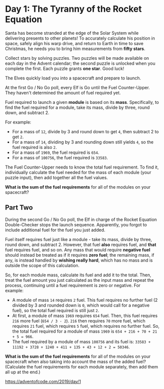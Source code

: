 # Day 1: The Tyranny of the Rocket Equation

Santa has become stranded at the edge of the Solar System while delivering presents to other planets! To accurately calculate his position in space, safely align his warp drive, and return to Earth in time to save Christmas, he needs you to bring him measurements from **fifty stars**.

Collect stars by solving puzzles. Two puzzles will be made available on each day in the Advent calendar; the second puzzle is unlocked when you complete the first. Each puzzle grants **one star**. Good luck!

The Elves quickly load you into a spacecraft and prepare to launch.

At the first Go / No Go poll, every Elf is Go until the Fuel Counter-Upper. They haven't determined the amount of fuel required yet.

Fuel required to launch a given **module** is based on its **mass**. Specifically, to find the fuel required for a module, take its mass, divide by three, round down, and subtract 2.

For example:

* For a mass of `12`, divide by 3 and round down to get `4`, then subtract 2 to get `2`.
* For a mass of `14`, dividing by 3 and rounding down still yields `4`, so the fuel required is also `2`.
* For a mass of `1969`, the fuel required is `654`.
* For a mass of `100756`, the fuel required is `33583`.

The Fuel Counter-Upper needs to know the total fuel requirement. To find it, individually calculate the fuel needed for the mass of each module (your puzzle input), then add together all the fuel values.

**What is the sum of the fuel requirements** for all of the modules on your spacecraft?

## Part Two

During the second Go / No Go poll, the Elf in charge of the Rocket Equation Double-Checker stops the launch sequence. Apparently, you forgot to include additional fuel for the fuel you just added.

Fuel itself requires fuel just like a module - take its mass, divide by three, round down, and subtract 2. However, that fuel **also** requires fuel, and **that** fuel requires fuel, and so on. Any mass that would require **negative fuel** should instead be treated as if it requires **zero fuel**; the remaining mass, if any, is instead handled by **wishing really hard**, which has no mass and is outside the scope of this calculation.

So, for each module mass, calculate its fuel and add it to the total. Then, treat the fuel amount you just calculated as the input mass and repeat the process, continuing until a fuel requirement is zero or negative. For example:

* A module of mass `14` requires `2` fuel. This fuel requires no further fuel (2 divided by 3 and rounded down is `0`, which would call for a negative fuel), so the total fuel required is still just `2`.
* At first, a module of mass `1969` requires `654` fuel. Then, this fuel requires `216` more fuel (`654 / 3 - 2`). `216` then requires `70` more fuel, which requires `21` fuel, which requires `5` fuel, which requires no further fuel. So, the total fuel required for a module of mass `1969` is `654 + 216 + 70 + 21 + 5 = 966`.
* The fuel required by a module of mass `100756` and its fuel is: `33583 + 11192 + 3728 + 1240 + 411 + 135 + 43 + 12 + 2 = 50346`.

**What is the sum of the fuel requirements** for all of the modules on your spacecraft when also taking into account the mass of the added fuel? (Calculate the fuel requirements for each module separately, then add them all up at the end.)

https://adventofcode.com/2019/day/1
